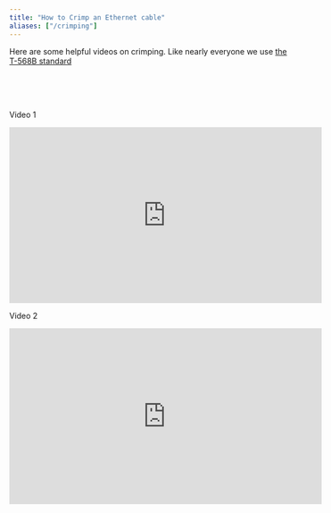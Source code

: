 ```yaml
---
title: "How to Crimp an Ethernet cable"
aliases: ["/crimping"]
---
```


Here are some helpful videos on crimping. Like nearly everyone we use [the T-568B standard](../../hardware/ethernet)

<br>
<br>
<br>


Video 1<br>
<iframe width="560" height="315" src="https://www.youtube-nocookie.com/embed/kmgBMfAoycU?controls=0" frameborder="0" allow="accelerometer; autoplay; encrypted-media; gyroscope; picture-in-picture" allowfullscreen></iframe>


Video 2<br>
<iframe width="560" height="315" src="https://www.youtube-nocookie.com/embed/DtnSEbgobfs" frameborder="0" allow="accelerometer; autoplay; encrypted-media; gyroscope; picture-in-picture" allowfullscreen></iframe>

